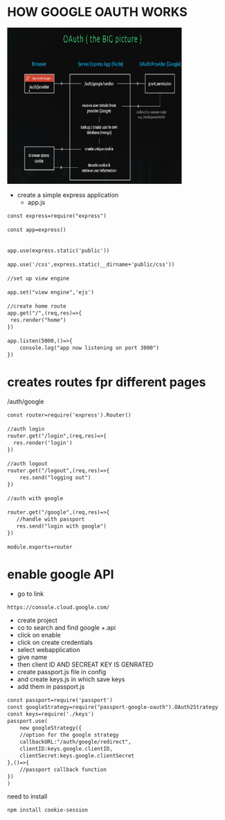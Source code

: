 # HOW GOOGLE OAUTH WORKS

<img src="./IMAGES/AUTH1.png" alt="MarineGEO circle logo" style="height:360px; width:80%;"/>

* create a simple express application
    * app.js
```
const express=require("express")

const app=express()


app.use(express.static('public'))

app.use('/css',express.static(__dirname+'public/css'))

//set up view engine

app.set("view engine",'ejs')

//create home route
app.get("/",(req,res)=>{
 res.render("home")
})

app.listen(5000,()=>{
    console.log("app now listening on port 3000")
})
```

# creates routes fpr different pages

/auth/google

```
const router=require('express').Router()

//auth login
router.get("/login",(req,res)=>{
  res.render('login')
})

//auth logout
router.get("/logout",(req,res)=>{
    res.send("logging out")
})

//auth with google

router.get("/google",(req,res)=>{
   //handle with passport
   res.send("login with google")
})

module.exports=router
```

# enable google API

* go to link 

```
https://console.cloud.google.com/
```

* create project
* co to search and find google +.api
* click on enable
* click on create credentials
* select webapplication
* give name
* then client ID AND SECREAT KEY IS GENRATED
*  create passport.js file in config
* and create keys.js in which save keys
* add them in passport.js

```
const passport=require('passport')
const googleStrategy=require("passport-google-oauth").OAuth2Strategy
const keys=require('./keys')
passport.use(
    new googleStrategy({
    //option for the google strategy
    callbackURL:"/auth/google/redirect",
    clientID:keys.google.clientID,
    clientSecret:keys.google.clientSecret 
},()=>{
    //passport callback function 
})
)

```

need to install 

```
npm install cookie-session
```

